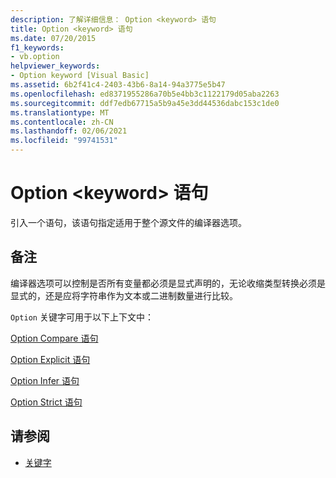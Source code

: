 ```yaml
---
description: 了解详细信息： Option <keyword> 语句
title: Option <keyword> 语句
ms.date: 07/20/2015
f1_keywords:
- vb.option
helpviewer_keywords:
- Option keyword [Visual Basic]
ms.assetid: 6b2f41c4-2403-43b6-8a14-94a3775e5b47
ms.openlocfilehash: ed8371955286a70b5e4bb3c1122179d05aba2263
ms.sourcegitcommit: ddf7edb67715a5b9a45e3dd44536dabc153c1de0
ms.translationtype: MT
ms.contentlocale: zh-CN
ms.lasthandoff: 02/06/2021
ms.locfileid: "99741531"
---
```

# <a name="option-keyword-statement"></a>Option \<keyword> 语句

引入一个语句，该语句指定适用于整个源文件的编译器选项。  
  
## <a name="remarks"></a>备注  

 编译器选项可以控制是否所有变量都必须是显式声明的，无论收缩类型转换必须是显式的，还是应将字符串作为文本或二进制数量进行比较。  
  
 `Option` 关键字可用于以下上下文中：  
  
 [Option Compare 语句](option-compare-statement.md)  
  
 [Option Explicit 语句](option-explicit-statement.md)  
  
 [Option Infer 语句](option-infer-statement.md)  
  
 [Option Strict 语句](option-strict-statement.md)  
  
## <a name="see-also"></a>请参阅

- [关键字](../keywords/index.md)
